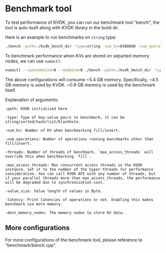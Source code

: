 # Benchmark tool

To test performance of KVDK, you can run our benchmark tool "bench", the tool is auto-built along with KVDK library in the build dir. 

Here is an example to run benchmarks on `string` type:
```bash
./bench -path=./kvdk_bench_dir -type=string -num_kv=8388608 -num_operations=1048576 -threads=10 -max_access_threads=64 -value_size=120 -latency=0
```

To benchmark performance when KVs are stored on separted memory nodes, we can use `numactl`:
```bash
numactl --cpunodebind=0 --membind=0 ./bench -path=./kvdk_bench_dir -type=string -num_kv=8388608 -num_operations=1048576 -threads=10 -max_access_threads=64 -value_size=120 -latency=0 -dest_memory_nodes=1
```

The above configurations will consume ~5.4 GB memory. Specifically, ~4.5 GB memory is used by KVDK. ~0.9 GB memory is used by the benchmark itself.

Explanation of arguments:

    -path: KVDK initialized here

    -type: Type of key-value pairs to benchmark, it can be string/sorted/hash/list/blackhole.

    -num_kv: Number of KV when benchmarking fill/insert.

    -num_operations: Number of operations running benchmarks other than fill/insert.

    -threads: Number of threads of benchmark. `max_access_threads` will override this when benchmarking `fill`.

    -max_access_threads: Max concurrent access threads in the KVDK instance, set it to the number of the hyper-threads for performance consideration. You can call KVDK API with any number of threads, but if your parallel threads more than max_access_threads, the performance will be degraded due to synchronization cost.

    -value_size: Value length of values in Byte.

    -latency: Print latencies of operations or not. Enabling this makes benchmark use more memory.

    -dest_memory_nodes: The memory nodes to store KV data.

## More configurations

For more configurations of the benchmark tool, please reference to "benchmark/bench.cpp".

